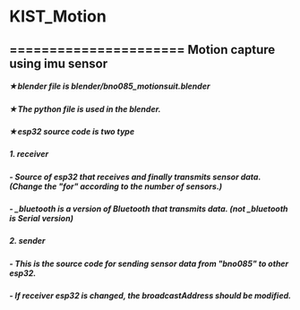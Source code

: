 # KIST_Motion
======================
Motion capture using imu sensor
-------------------------------------
               
##### ★blender file is blender/bno085_motionsuit.blender

##### ★The python file is used in the blender.
              
              
##### ★esp32 source code is two type

##### 1. receiver

##### - Source of esp32 that receives and finally transmits sensor data. (Change the "for" according to the number of sensors.)

##### - _bluetooth is a version of Bluetooth that transmits data. (not _bluetooth is Serial version)
         
##### 2. sender

##### - This is the source code for sending sensor data from "bno085" to other esp32.

##### - If receiver esp32 is changed, the broadcastAddress should be modified.
